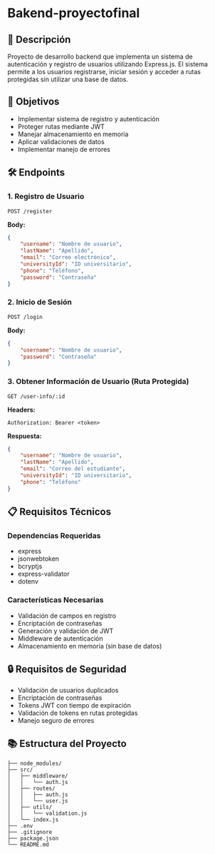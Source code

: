 # Bakend-proyectofinal

## 📝 Descripción
Proyecto de desarrollo backend que implementa un sistema de autenticación y registro de usuarios utilizando Express.js. El sistema permite a los usuarios registrarse, iniciar sesión y acceder a rutas protegidas sin utilizar una base de datos.

## 🎯 Objetivos
- Implementar sistema de registro y autenticación
- Proteger rutas mediante JWT
- Manejar almacenamiento en memoria
- Aplicar validaciones de datos
- Implementar manejo de errores

## 🛠️ Endpoints

### 1. Registro de Usuario
```http
POST /register
```
**Body:**
```json
{
    "username": "Nombre de usuario",
    "lastName": "Apellido",
    "email": "Correo electrónico",
    "universityId": "ID universitario",
    "phone": "Teléfono",
    "password": "Contraseña"
}
```

### 2. Inicio de Sesión
```http
POST /login
```
**Body:**
```json
{
    "username": "Nombre de usuario",
    "password": "Contraseña"
}
```

### 3. Obtener Información de Usuario (Ruta Protegida)
```http
GET /user-info/:id
```
**Headers:**
```
Authorization: Bearer <token>
```
**Respuesta:**
```json
{
    "username": "Nombre de usuario",
    "lastName": "Apellido",
    "email": "Correo del estudiante",
    "universityId": "ID universitario",
    "phone": "Teléfono"
}
```

## 📋 Requisitos Técnicos

### Dependencias Requeridas
- express
- jsonwebtoken
- bcryptjs
- express-validator
- dotenv

### Características Necesarias
- Validación de campos en registro
- Encriptación de contraseñas
- Generación y validación de JWT
- Middleware de autenticación
- Almacenamiento en memoria (sin base de datos)



## 🔒 Requisitos de Seguridad
- Validación de usuarios duplicados
- Encriptación de contraseñas
- Tokens JWT con tiempo de expiración
- Validación de tokens en rutas protegidas
- Manejo seguro de errores

## 📚 Estructura del Proyecto 
```
├── node_modules/
├── src/
│   ├── middleware/
│   │   └── auth.js
│   ├── routes/
│   │   ├── auth.js
│   │   └── user.js
│   ├── utils/
│   │   └── validation.js
│   └── index.js
├── .env
├── .gitignore
├── package.json
└── README.md
```
